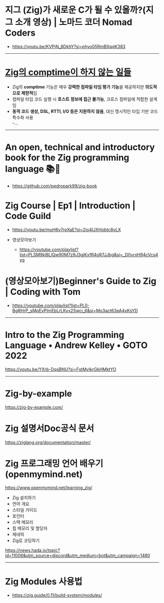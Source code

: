 # 지그 (Zig)가 새로운 C가 될 수 있을까?(지그 소개 영상) | 노마드 코더 Nomad Coders
- https://youtu.be/KVPjN_8DkhY?si=phyo05RmBXqqK383

<hr>

# **[Zig의 comptime이 하지 않는 일들](<https://news.hada.io/topic?id=20446&utm_source=discord&utm_medium=bot&utm_campaign=1480>)**
- Zig의 **comptime** 기능은 매우 **강력한 컴파일 타임 평가 기능**을 제공하지만 **의도적으로 제한적**임  
- 컴파일 타임 코드 실행 시 **호스트 정보에 접근 불가능**, 크로스 컴파일에 적합한 설계임  
- **동적 코드 생성, DSL, RTTI, I/O 등은 지원하지 않음**, 대신 명시적인 타입 기반 코드 특수화 사용  
-…

<hr />

# An open, technical and introductory book for the Zig programming language 📚📖 
- https://github.com/pedropark99/zig-book

# Zig Course | Ep1 | Introduction | Code Guild
- https://youtu.be/muH6v7rpXaE?si=2io4IJXHobtc8vLX

- 영상모아보기
  - https://youtube.com/playlist?list=PLSM9kl8LlQw90M7z9J3gjKxfR4oR7JJbg&si=_D0vrxH94cVcs4vg

# (영상모아보기)Beginner's Guide to Zig | Coding with Tom
- https://youtube.com/playlist?list=PL0-BgRHrP_sMpEvPImEbLrLKvx2Swci_6&si=Mo3act63eA4xKsYD

<hr>

# Intro to the Zig Programming Language • Andrew Kelley • GOTO 2022 

https://youtu.be/YXrb-DqsBNU?si=FstMvIkrGkHMktYO


<hr>

# Zig-by-example

https://zig-by-example.com/


# Zig 설명서Doc공식 문서

https://ziglang.org/documentation/master/

# Zig 프로그래밍 언어 배우기 (openmymind.net)

https://www.openmymind.net/learning_zig/

- Zig 설치하기
- 언어 개요
- 스타일 가이드
- 포인터
- 스택 메모리
- 힙 메모리 및 할당자
- 제네릭
- Zig로 코딩하기

https://news.hada.io/topic?id=11006&utm_source=discord&utm_medium=bot&utm_campaign=1480

<hr>

# Zig Modules 사용법
- https://zig.guide/0.11/build-system/modules/
